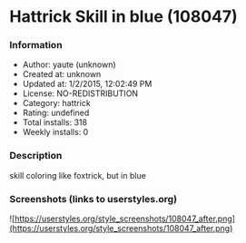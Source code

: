 # Hattrick Skill in blue (108047)

### Information
- Author: yaute (unknown)
- Created at: unknown
- Updated at: 1/2/2015, 12:02:49 PM
- License: NO-REDISTRIBUTION
- Category: hattrick
- Rating: undefined
- Total installs: 318
- Weekly installs: 0


### Description
skill coloring like foxtrick, but in blue


### Screenshots (links to userstyles.org)
![https://userstyles.org/style_screenshots/108047_after.png](https://userstyles.org/style_screenshots/108047_after.png)


